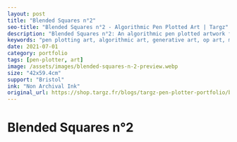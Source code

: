 ```yaml
---
layout: post
title: "Blended Squares n°2"
seo-title: "Blended Squares n°2 - Algorithmic Pen Plotted Art | Targz"
description: "Blended Squares n°2: An algorithmic pen plotted artwork featuring geometric patterns. 42x59.4cm non archival ink on Bristol paper."
keywords: "pen plotting art, algorithmic art, generative art, op art, mathematical art, geometric patterns, bristol paper, precision plotting"
date: 2021-07-01
category: portfolio
tags: [pen-plotter, art]
image: /assets/images/blended-squares-n-2-preview.webp
size: "42x59.4cm"
support: "Bristol"
ink: "Non Archival Ink"
original_url: https://shop.targz.fr/blogs/targz-pen-plotter-portfolio/blended-squares-n-2
---
```


# Blended Squares n°2

